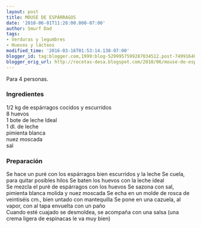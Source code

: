 ```yaml
---
layout: post
title: MOUSE DE ESPÁRRAGOS
date: '2010-06-01T11:28:00.000-07:00'
author: Smurf Dad
tags:
- Verduras y legumbres
- Huevos y lácteos
modified_time: '2016-03-16T01:53:14.138-07:00'
blogger_id: tag:blogger.com,1999:blog-5299957599287034512.post-7499164086924241208
blogger_orig_url: http://recetas-desa.blogspot.com/2010/06/mouse-de-esparragos.html
---
```


Para 4 personas.<br /><h3>Ingredientes</h3>1/2 kg de espárragos cocidos y escurridos<br />8 huevos<br />1 bote de leche Ideal<br />1 dl. de leche<br />pimienta blanca<br />nuez moscada<br />sal<br /><h3>Preparación</h3>Se hace un puré con los espárragos bien escurridos y la leche Se cuela, para quitar posibles hilos Se baten los huevos con la leche ideal<br />Se mezcla el puré de espárragos con los huevos Se sazona con sal, pimienta blanca molida y nuez moscada Se echa en un molde de rosca de veintiséis cm., bien untado con mantequilla Se pone en una cazuela, al vapor, con al tapa envuelta con un paño<br />Cuando esté cuajado se desmoldea, se acompaña con una salsa (una crema ligera de espinacas le va muy bien)
